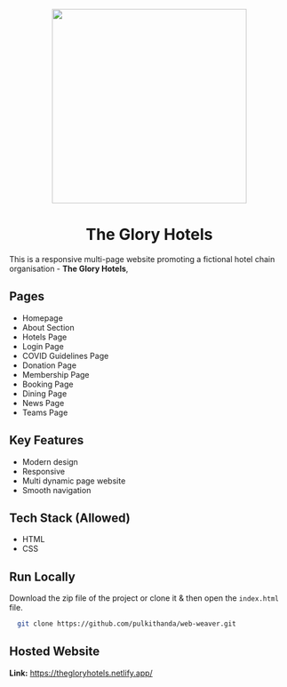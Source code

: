 <p align="center">
<img src="https://github.com/pulkithanda/web-weaver/blob/master/wireframes/assets/logo.png" alt="" width="350px"/>
</p>

<h1 align="center"> The Glory Hotels  </h1>

<p>
This is a responsive multi-page website promoting a fictional hotel chain organisation - <b>The Glory Hotels</b>,
</p>

## Pages

- Homepage
- About Section
- Hotels Page
- Login Page
- COVID Guidelines Page
- Donation Page
- Membership Page
- Booking Page
- Dining Page
- News Page
- Teams Page

## Key Features

- Modern design
- Responsive 
- Multi dynamic page website
- Smooth navigation

## Tech Stack (Allowed)
- HTML
- CSS
  
## Run Locally

Download the zip file of the project or clone it & then open the ```index.html``` file.

```bash
  git clone https://github.com/pulkithanda/web-weaver.git
```

## Hosted Website
<b>Link:</b> https://thegloryhotels.netlify.app/


